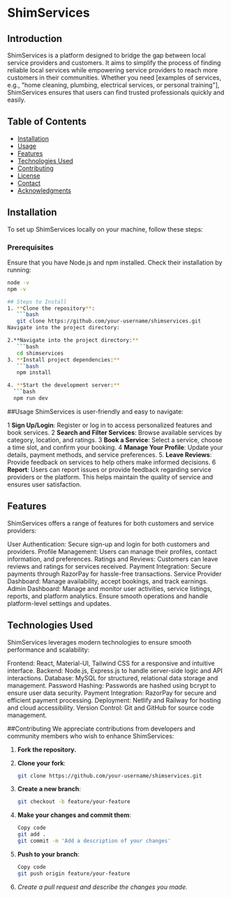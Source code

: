 # ShimServices

## Introduction
ShimServices is a platform designed to bridge the gap between local service providers and customers. It aims to simplify the process of finding reliable local services while empowering service providers to reach more customers in their communities. Whether you need [examples of services, e.g., "home cleaning, plumbing, electrical services, or personal training"], ShimServices ensures that users can find trusted professionals quickly and easily.

## Table of Contents
- [Installation](#installation)
- [Usage](#usage)
- [Features](#features)
- [Technologies Used](#technologies-used)
- [Contributing](#contributing)
- [License](#license)
- [Contact](#contact)
- [Acknowledgments](#acknowledgments)

## Installation
To set up ShimServices locally on your machine, follow these steps:

### Prerequisites
Ensure that you have Node.js and npm installed. Check their installation by running:
```bash
node -v
npm -v

## Steps to Install
1. **Clone the repository**:
   ```bash
   git clone https://github.com/your-username/shimservices.git
Navigate into the project directory:

2.**Navigate into the project directory:**
   ```bash
   cd shimservices
3. **Install project dependencies:**
   ```bash
   npm install

4. **Start the development server:**
  ```bash
  npm run dev
```

##Usage
ShimServices is user-friendly and easy to navigate:

1 **Sign Up/Login**: Register or log in to access personalized features and book services.
2 **Search and Filter Services**: Browse available services by category, location, and ratings.
3 **Book a Service**: Select a service, choose a time slot, and confirm your booking.
4 **Manage Your Profile**: Update your details, payment methods, and service preferences.
5. **Leave Reviews**: Provide feedback on services to help others make informed decisions.
6 **Report**: Users can report issues or provide feedback regarding service providers or the platform. This helps maintain the quality of service and ensures user satisfaction.

## Features

ShimServices offers a range of features for both customers and service providers:

User Authentication: Secure sign-up and login for both customers and providers.
Profile Management: Users can manage their profiles, contact information, and preferences.
Ratings and Reviews: Customers can leave reviews and ratings for services received.
Payment Integration: Secure payments through RazorPay for hassle-free transactions.
Service Provider Dashboard: Manage availability, accept bookings, and track earnings.
Admin Dashboard: Manage and monitor user activities, service listings, reports, and platform analytics. Ensure smooth operations and handle platform-level settings and updates.

## Technologies Used
ShimServices leverages modern technologies to ensure smooth performance and scalability:

Frontend: React, Material-UI, Tailwind CSS for a responsive and intuitive interface.
Backend: Node.js, Express.js to handle server-side logic and API interactions.
Database: MySQL for structured, relational data storage and management.
Password Hashing: Passwords are hashed using bcrypt to ensure user data security.
Payment Integration: RazorPay for secure and efficient payment processing.
Deployment: Netlify and Railway for hosting and cloud accessibility.
Version Control: Git and GitHub for source code management.

##Contributing
We appreciate contributions from developers and community members who wish to enhance ShimServices:

1. **Fork the repository.**

2. **Clone your fork**:
   ```bash
   git clone https://github.com/your-username/shimservices.git
3. **Create a new branch**:
   ```bash
   git checkout -b feature/your-feature
4. **Make your changes and commit them**:
   ```bash
   Copy code
   git add .
   git commit -m 'Add a description of your changes'
5. **Push to your branch**:
   ```bash
   Copy code
   git push origin feature/your-feature
6. *Create a pull request and describe the changes you made.*
   

